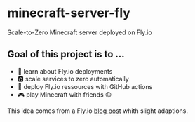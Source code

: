 # minecraft-server-fly

Scale-to-Zero Minecraft server deployed on Fly.io

## Goal of this project is to ...

- 🎈 learn about Fly.io deployments
- 🅾️ scale services to zero automatically
- 🚀 deploy Fly.io ressources with GitHub actions
- 🎮 play Minecraft with friends 😉

This idea comes from a Fly.io [blog post](https://fly.io/blog/scale-to-zero-minecraft/) whith slight adaptions.
